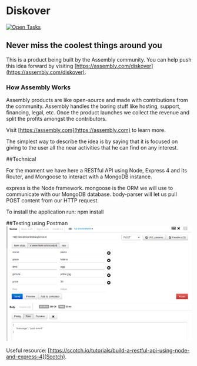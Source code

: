 # Diskover

<a href="https://assembly.com/diskover/bounties"><img src="https://asm-badger.herokuapp.com/diskover/badges/tasks.svg" height="24px" alt="Open Tasks" /></a>

## Never miss the coolest things around you

This is a product being built by the Assembly community. You can help push this idea forward by visiting [https://assembly.com/diskover](https://assembly.com/diskover).

### How Assembly Works

Assembly products are like open-source and made with contributions from the community. Assembly handles the boring stuff like hosting, support, financing, legal, etc. Once the product launches we collect the revenue and split the profits amongst the contributors.

Visit [https://assembly.com](https://assembly.com) to learn more.

The simplest way to describe the idea is by saying that it is focused on giving to the user all the near activities that he can find on any interest.

##Technical

For the moment we have here a RESTful API using Node, Express 4 and its Router, and Mongoose to interact with a MongoDB instance.

express is the Node framework. 
mongoose is the ORM we will use to communicate with our MongoDB database. 
body-parser will let us pull POST content from our HTTP request.

To install the application run:
npm install

##Testing using Postman
![alt text](./testing.png "Logo Title Text 1")


Useful resource:  [https://scotch.io/tutorials/build-a-restful-api-using-node-and-express-4](Scotch).

